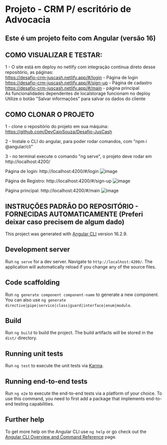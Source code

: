 # Projeto - CRM P/ escritório de Advocacia

## Este é um projeto feito com Angular (versão 16)

## COMO VISUALIZAR E TESTAR:
1 - O site está em deploy no netlify com integração contínua direto desse repositório, as páginas: <br>
https://desafio-crm-juscash.netlify.app/#/login - Página de login <br>
https://desafio-crm-juscash.netlify.app/#/sign-up - Página de cadastro <br> 
https://desafio-crm-juscash.netlify.app/#/main - página principal <br>
As funcionalidades dependentes de localstorage funcionam no deploy <br>
Utilize o botão "Salvar informações" para salvar os dados do cliente<br>

## COMO CLONAR O PROJETO
1 - clone o repositório do projeto em sua máquina: https://github.com/DevCaioSouza/Desafio-JusCash

2 - Instale o CLI do angular, para poder rodar comandos, com "npm i @angular/cli"

3 - no terminal execute o comando "ng serve", o projeto deve rodar em http://localhost:4200/

Página de login: http://localhost:4200/#/login
![image](https://github.com/DevCaioSouza/Desafio-JusCash/assets/84105396/62df00ba-dd38-4143-b96d-cef718d140a7)

Página de Registro: http://localhost:4200/#/sign-up
![image](https://github.com/DevCaioSouza/Desafio-JusCash/assets/84105396/f71a84bd-db82-4d17-ba00-52303f389816)

Página principal: http://localhost:4200/#/main
![image](https://github.com/DevCaioSouza/Desafio-JusCash/assets/84105396/8a6752db-1360-4e47-bdbc-c88e9410b7f5)

##
##
## INSTRUÇÕES PADRÃO DO REPOSITÓRIO - FORNECIDAS AUTOMATICAMENTE (Preferi deixar caso precisem de algum dado)

This project was generated with [Angular CLI](https://github.com/angular/angular-cli) version 16.2.9.

## Development server

Run `ng serve` for a dev server. Navigate to `http://localhost:4200/`. The application will automatically reload if you change any of the source files.

## Code scaffolding

Run `ng generate component component-name` to generate a new component. You can also use `ng generate directive|pipe|service|class|guard|interface|enum|module`.

## Build

Run `ng build` to build the project. The build artifacts will be stored in the `dist/` directory.

## Running unit tests

Run `ng test` to execute the unit tests via [Karma](https://karma-runner.github.io).

## Running end-to-end tests

Run `ng e2e` to execute the end-to-end tests via a platform of your choice. To use this command, you need to first add a package that implements end-to-end testing capabilities.

## Further help

To get more help on the Angular CLI use `ng help` or go check out the [Angular CLI Overview and Command Reference](https://angular.io/cli) page.
